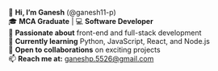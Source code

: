 👋 **Hi, I’m Ganesh** (@ganesh11-p)  
🎓 **MCA Graduate** | 💻 **Software Developer**  
🚀 **Passionate about** front-end and full-stack development  
🌱 **Currently learning** Python, JavaScript, React, and Node.js  
🤝 **Open to collaborations** on exciting projects  
📫 **Reach me at:** [ganeshp.5526@gmail.com](mailto:ganeshp.5526@gmail.com)

